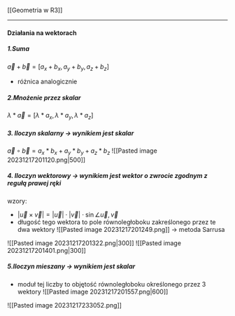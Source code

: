 [[Geometria w R3]]

---
#### Działania na wektorach

##### 1.Suma
$\vec{a}+\vec{b}= [a_x+b_x,a_y+b_y,a_z+b_z]$
- różnica analogicznie

##### 2.Mnożenie przez skalar
$\lambda*\vec{a}=[\lambda*a_x,\lambda*a_y, \lambda*a_z]$

##### 3. Iloczyn skalarny -> wynikiem jest *skalar*
$\vec{a}\circ \vec{b} = a_x*b_x + a_y*b_y +a_z*b_z$
	![[Pasted image 20231217201120.png|500]]

##### 4. Iloczyn wektorowy -> wynikiem jest *wektor* o zwrocie zgodnym z regułą prawej ręki
wzory:
- $|\vec{u}\times \vec{v}| = |\vec{u}|\cdot|\vec{v}|\cdot\sin{\angle{\vec{u},\vec{v}}}$
- długość tego wektora to pole równoległoboku zakreślonego przez te dwa wektory
![[Pasted image 20231217201249.png]] -> metoda Sarrusa

![[Pasted image 20231217201322.png|300]]
![[Pasted image 20231217201401.png|300]]

##### 5.Iloczyn mieszany -> wynikiem jest skalar
- moduł tej liczby to objętość równoległoboku określonego przez 3 wektory
  ![[Pasted image 20231217201557.png|600]]


![[Pasted image 20231217233052.png]]
